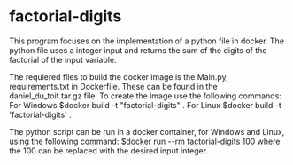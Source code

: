 # factorial-digits
This program focuses on the implementation of a python file in docker. The python file uses a integer input and returns the sum of the digits of the factorial of the input variable.

The requiered files to build the docker image is the Main.py, requirements.txt in Dockerfile. These can be found in the daniel_du_toit.tar.gz file. To create the image use the following commands:
For Windows
$docker build -t "factorial-digits" .
For Linux
$docker build -t 'factorial-digits' .

The python script can be run in a docker container, for Windows and Linux, using the following command:
$docker run --rm factorial-digits 100
where the 100 can be replaced with the desired input integer.
